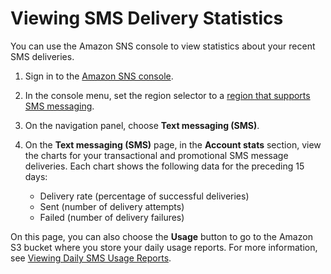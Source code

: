 # Viewing SMS Delivery Statistics<a name="sms_stats_console"></a>

You can use the Amazon SNS console to view statistics about your recent SMS deliveries\.

1. Sign in to the [Amazon SNS console](https://console.aws.amazon.com/sns/)\.

1. In the console menu, set the region selector to a [region that supports SMS messaging](sns-supported-regions-countries.md)\.

1. On the navigation panel, choose **Text messaging \(SMS\)**\.

1. On the **Text messaging \(SMS\)** page, in the **Account stats** section, view the charts for your transactional and promotional SMS message deliveries\. Each chart shows the following data for the preceding 15 days:
   + Delivery rate \(percentage of successful deliveries\)
   + Sent \(number of delivery attempts\)
   + Failed \(number of delivery failures\)

On this page, you can also choose the **Usage** button to go to the Amazon S3 bucket where you store your daily usage reports\. For more information, see [Viewing Daily SMS Usage Reports](sms_stats_usage.md)\.